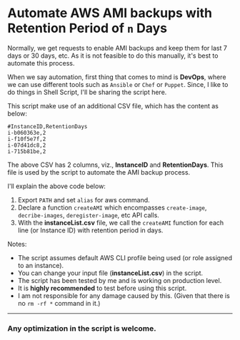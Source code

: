 # Automate AWS AMI backups with Retention Period of `n` Days

Normally, we get requests to enable AMI backups and keep them for last 7 days or 30 days, etc. As it is not feasible to do this manually, it's best to automate this process.

When we say automation, first thing that comes to mind is **DevOps**, where we can use different tools such as `Ansible` or `Chef` or `Puppet`. Since, I like to do things in Shell Script, I'll be sharing the script here.

This script make use of an additional CSV file, which has the content as below:

```
#InstanceID,RetentionDays
i-b060363e,2
i-f10f5e7f,2
i-07d41dc8,2
i-715b81be,2
```

The above CSV has 2 columns, viz., **InstanceID** and **RetentionDays**. This file is used by the script to automate the AMI backup process.

I'll explain the above code below:

1. Export `PATH` and set `alias` for aws command.
2. Declare a function `createAMI` which encompasses `create-image`, `decribe-images`, `deregister-image`, etc API calls.
3. With the **instanceList.csv** file, we call the `createAMI` function for each line (or Instance ID) with retention period in days.

Notes:

* The script assumes default AWS CLI profile being used (or role assigned to an instance).
* You can change your input file (**instanceList.csv**) in the script.
* The script has been tested by me and is working on production level.
* It is **highly recommended** to test before using this script.
* I am not responsible for any damage caused by this. (Given that there is no `rm -rf *` command in it.)
___
### Any optimization in the script is welcome.

